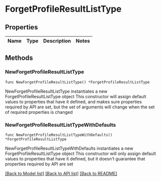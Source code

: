 # ForgetProfileResultListType

## Properties

Name | Type | Description | Notes
------------ | ------------- | ------------- | -------------

## Methods

### NewForgetProfileResultListType

`func NewForgetProfileResultListType() *ForgetProfileResultListType`

NewForgetProfileResultListType instantiates a new ForgetProfileResultListType object
This constructor will assign default values to properties that have it defined,
and makes sure properties required by API are set, but the set of arguments
will change when the set of required properties is changed

### NewForgetProfileResultListTypeWithDefaults

`func NewForgetProfileResultListTypeWithDefaults() *ForgetProfileResultListType`

NewForgetProfileResultListTypeWithDefaults instantiates a new ForgetProfileResultListType object
This constructor will only assign default values to properties that have it defined,
but it doesn't guarantee that properties required by API are set


[[Back to Model list]](../README.md#documentation-for-models) [[Back to API list]](../README.md#documentation-for-api-endpoints) [[Back to README]](../README.md)


